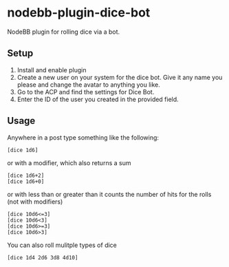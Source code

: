 # nodebb-plugin-dice-bot

NodeBB plugin for rolling dice via a bot.

## Setup
1. Install and enable plugin
1. Create a new user on your system for the dice bot. Give it any name you please and change the avatar to anything you like.
1. Go to the ACP and find the settings for Dice Bot.
1. Enter the ID of the user you created in the provided field.

## Usage

Anywhere in a post type something like the following:

```
[dice 1d6]
```

or with a modifier, which also returns a sum

```
[dice 1d6+2]
[dice 1d6+0]
```

or with less than or greater than it counts the number of hits for the rolls (not with modifiers)

```
[dice 10d6<=3]
[dice 10d6<3]
[dice 10d6>=3]
[dice 10d6>3]
```

You can also roll mulitple types of dice

```
[dice 1d4 2d6 3d8 4d10]
```

